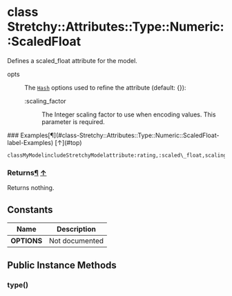# class Stretchy::Attributes::Type::Numeric::ScaledFloat [](#class-Stretchy::Attributes::Type::Numeric::ScaledFloat) [](#top)
Defines a scaled\_float attribute for the model.

<dl class="rdoc-list note-list">
<dt>opts
</dt>
<dd>
<p>The <a href="../Hash.html"><code>Hash</code></a> options used to refine the attribute (default: {}):</p>
<dl class="rdoc-list note-list">
<dt>:scaling_factor
</dt>
<dd>
<p>The Integer scaling factor to use when encoding values. This parameter is required.</p>
</dd>
</dl>
</dd>
</dl>
### Examples[¶](#class-Stretchy::Attributes::Type::Numeric::ScaledFloat-label-Examples) [↑](#top)

```
classMyModelincludeStretchyModelattribute:rating,:scaled\_float,scaling\_factor:10end
```

### Returns[¶](#class-Stretchy::Attributes::Type::Numeric::ScaledFloat-label-Returns) [↑](#top)

Returns nothing.

 ## Constants
 | Name | Description |
 | ---- | ----------- |
 | **OPTIONS[](#OPTIONS)** | Not documented |
 ## Public Instance Methods
 ### type() [](#method-i-type)
 